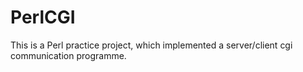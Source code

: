PerlCGI
=======

This is a Perl practice project, which implemented a server/client cgi communication programme.
